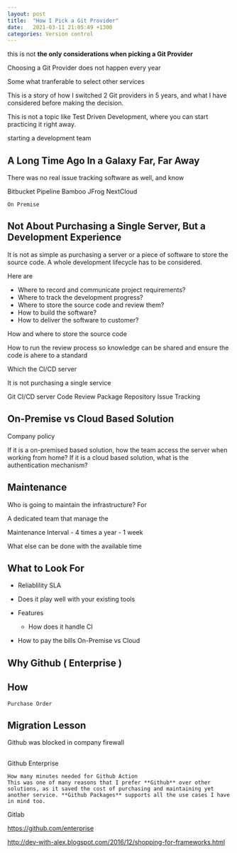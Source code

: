 ```yaml
---
layout: post
title:  "How I Pick a Git Provider"
date:   2021-03-11 21:05:49 +1300
categories: Version control
---
```


this is not **the only considerations when picking a Git Provider**

Choosing a Git Provider does not happen every year 

Some what tranferable to select other services


This is a story of how I switched 2 Git providers in 5 years, and what I have considered before making the decision. 

This is not a topic like Test Driven Development, where you can start practicing it right away. 

starting a development team



## A Long Time Ago In a Galaxy Far, Far Away

There was no real issue tracking software as well, and know

Bitbucket
    Pipeline
    Bamboo
    JFrog
    NextCloud

    On Premise
    

## Not About Purchasing a Single Server, But a Development Experience

It is not as simple as purchasing a server or a piece of software to store the source code. A whole development lifecycle has to be considered.

Here are 

* Where to record and communicate project requirements?
* Where to track the development progress?
* Where to store the source code and review them?
* How to build the software?
* How to deliver the software to customer?


How and where to store the source code

How to run the review process so knowledge can be shared and ensure the code is ahere to a standard

Which the CI/CD server 



It is not purchasing a single service

Git
CI/CD server
Code Review
Package Repository
Issue Tracking

## On-Premise vs Cloud Based Solution

Company policy

If it is a on-premised based solution, how the team access the server when working from home? If it is a cloud based solution, what is the authentication mechanism?

## Maintenance

Who is going to maintain the infrastructure? For 

A dedicated team that manage the 



Maintenance Interval - 4 times a year - 1 week 

What else can be done with the available time 







## What to Look For

* Reliablility SLA
* Does it play well with your existing tools 


* Features
    - How does it handle CI
* How to pay the bills
On-Premise vs Cloud



## Why Github ( Enterprise )

## How

    Purchase Order

## Migration Lesson

Github was blocked in company firewall


## 

Github Enterprise

    How many minutes needed for Github Action
    This was one of many reasons that I prefer **Github** over other solutions, as it saved the cost of purchasing and maintaining yet another service. **Github Packages** supports all the use cases I have in mind too.
    
Gitlab

https://github.com/enterprise

http://dev-with-alex.blogspot.com/2016/12/shopping-for-frameworks.html
